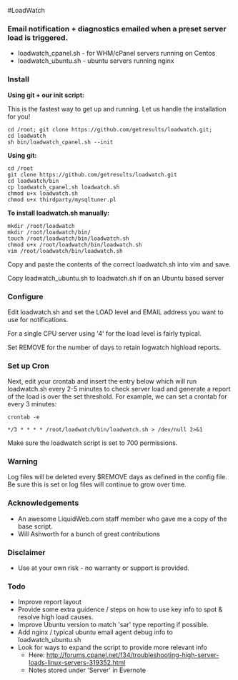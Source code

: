 #LoadWatch 

### Email notification + diagnostics emailed when a preset server load is triggered.  

* loadwatch_cpanel.sh - for WHM/cPanel servers running on Centos
* loadwatch_ubuntu.sh - ubuntu servers running nginx


### Install

**Using git + our init script:**

This is the fastest way to get up and running. Let us handle the installation for you!

```
cd /root; git clone https://github.com/getresults/loadwatch.git;
cd loadwatch
sh bin/loadwatch_cpanel.sh --init
```

**Using git:**

```
cd /root
git clone https://github.com/getresults/loadwatch.git
cd loadwatch/bin
cp loadwatch_cpanel.sh loadwatch.sh
chmod u+x loadwatch.sh
chmod u+x thirdparty/mysqltuner.pl
```

**To install loadwatch.sh manually:** 

```
mkdir /root/loadwatch
mkdir /root/loadwatch/bin/
touch /root/loadwatch/bin/loadwatch.sh
chmod u+x /root/loadwatch/bin/loadwatch.sh
vim /root/loadwatch/bin/loadwatch.sh
```
Copy and paste the contents of the correct loadwatch.sh into vim and save. 

Copy loadwatch_ubuntu.sh to loadwatch.sh if on an Ubuntu based server

### Configure

Edit loadwatch.sh and set the LOAD level and EMAIL address you want to use for notifications.

For a single CPU server using '4' for the load level is fairly typical. 

Set REMOVE for the number of days to retain logwatch highload reports.

### Set up Cron

Next, edit your crontab and insert the entry below which will run loadwatch.sh every 2-5 minutes to check server load and generate a report of the load is over the set threshold. For example, we can set a crontab for every 3 minutes:

```
crontab -e  

*/3 * * * * /root/loadwatch/bin/loadwatch.sh > /dev/null 2>&1
```

Make sure the loadwatch script is set to 700 permissions. 

### Warning

Log files will be deleted every $REMOVE days as defined in the config file.  Be sure this is set or log files will continue to grow over time.  


### Acknowledgements

* An awesome LiquidWeb.com staff member who gave me a copy of the base script.
* Will Ashworth for a bunch of great contributions


### Disclaimer

* Use at your own risk - no warranty or support is provided. 

### Todo

* Improve report layout
* Provide some extra guidence / steps on how to use key info to spot & resolve high load causes.
* Improve Ubuntu version to match 'sar' type reporting if possible.
* Add nginx / typical ubuntu email agent debug info to loadwatch_ubuntu.sh
* Look for ways to expand the script to provide more relevant info
	* Here: http://forums.cpanel.net/f34/troubleshooting-high-server-loads-linux-servers-319352.html 
	* Notes stored under 'Server' in Evernote

